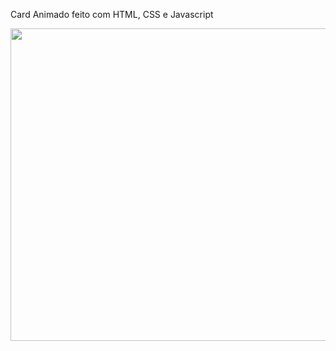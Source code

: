 Card Animado feito com HTML, CSS e Javascript
<p align="center">
  <img width="800px" height="500px" src="project.gif">
</p>
